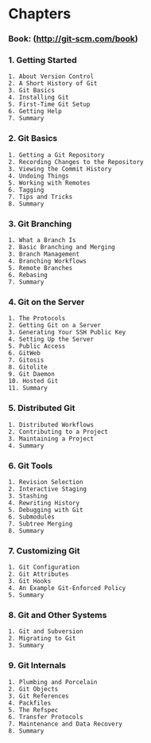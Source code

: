 Chapters
========

### Book: (http://git-scm.com/book) ###

### 1. Getting Started ###
	1. About Version Control
	2. A Short History of Git
	3. Git Basics
	4. Installing Git
	5. First-Time Git Setup
	6. Getting Help
	7. Summary

### 2. Git Basics ###
	1. Getting a Git Repository
	2. Recording Changes to the Repository
	3. Viewing the Commit History
	4. Undoing Things
	5. Working with Remotes
	6. Tagging
	7. Tips and Tricks
	8. Summary

### 3. Git Branching ###

	1. What a Branch Is
	2. Basic Branching and Merging
	3. Branch Management
	4. Branching Workflows
	5. Remote Branches
	6. Rebasing
	7. Summary

### 4. Git on the Server ###

	1. The Protocols
	2. Getting Git on a Server
	3. Generating Your SSH Public Key
	4. Setting Up the Server
	5. Public Access
	6. GitWeb
	7. Gitosis
	8. Gitolite
	9. Git Daemon
	10. Hosted Git
	11. Summary

### 5. Distributed Git ###

	1. Distributed Workflows
	2. Contributing to a Project
	3. Maintaining a Project
	4. Summary

### 6. Git Tools ###

	1. Revision Selection
	2. Interactive Staging
	3. Stashing
	4. Rewriting History
	5. Debugging with Git
	6. Submodules
	7. Subtree Merging
	8. Summary

### 7. Customizing Git ###

	1. Git Configuration
	2. Git Attributes
	3. Git Hooks
	4. An Example Git-Enforced Policy
	5. Summary

### 8. Git and Other Systems ###
	
	1. Git and Subversion
	2. Migrating to Git
	3. Summary

### 9. Git Internals ###
	
	1. Plumbing and Porcelain
	2. Git Objects
	3. Git References
	4. Packfiles
	5. The Refspec
	6. Transfer Protocols
	7. Maintenance and Data Recovery
	8. Summary
